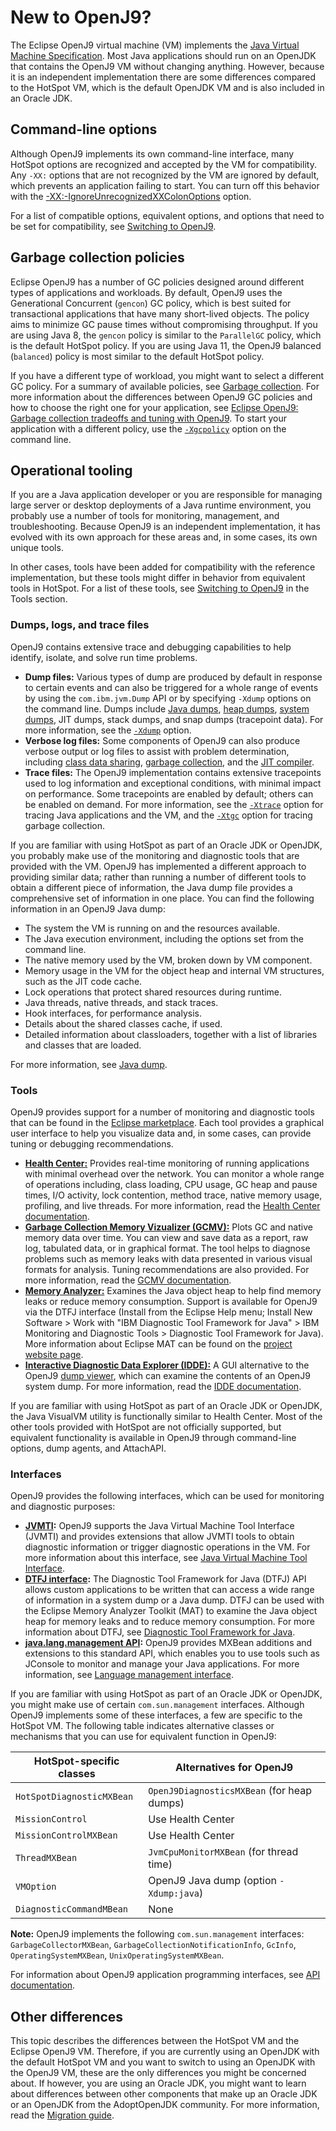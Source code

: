 <!--
* Copyright (c) 2017, 2020 IBM Corp. and others
*
* This program and the accompanying materials are made
* available under the terms of the Eclipse Public License 2.0
* which accompanies this distribution and is available at
* https://www.eclipse.org/legal/epl-2.0/ or the Apache
* License, Version 2.0 which accompanies this distribution and
* is available at https://www.apache.org/licenses/LICENSE-2.0.
*
* This Source Code may also be made available under the
* following Secondary Licenses when the conditions for such
* availability set forth in the Eclipse Public License, v. 2.0
* are satisfied: GNU General Public License, version 2 with
* the GNU Classpath Exception [1] and GNU General Public
* License, version 2 with the OpenJDK Assembly Exception [2].
*
* [1] https://www.gnu.org/software/classpath/license.html
* [2] http://openjdk.java.net/legal/assembly-exception.html
*
* SPDX-License-Identifier: EPL-2.0 OR Apache-2.0 OR GPL-2.0 WITH
* Classpath-exception-2.0 OR LicenseRef-GPL-2.0 WITH Assembly-exception
-->


# New to OpenJ9?

The Eclipse OpenJ9 virtual machine (VM) implements the [Java Virtual Machine Specification](https://docs.oracle.com/javase/specs/index.html). Most Java applications should run on an OpenJDK that contains the OpenJ9 VM without changing anything. However, because it is an independent implementation there are some differences compared to the HotSpot VM, which is the default OpenJDK VM and is also included in an Oracle JDK.

## Command-line options

Although OpenJ9 implements its own command-line interface, many HotSpot options are recognized and accepted by the VM for compatibility. Any `-XX:` options that are not recognized by the VM are ignored by default, which prevents an application failing to start. You can turn off this behavior with the [-XX:-IgnoreUnrecognizedXXColonOptions](xxignoreunrecognizedxxcolonoptions.md) option.

For a list of compatible options, equivalent options, and options that need to be set for compatibility, see [Switching to OpenJ9](cmdline_migration.md).


## Garbage collection policies

Eclipse OpenJ9 has a number of GC policies designed around different types of applications and workloads. By default, OpenJ9 uses the Generational Concurrent (`gencon`) GC policy, which is best suited for transactional applications that have many short-lived objects. The policy aims to minimize GC pause times without compromising throughput. If you are using Java 8, the `gencon` policy is similar to the `ParallelGC` policy, which is the default HotSpot policy. If you are using Java 11, the OpenJ9 balanced (`balanced`) policy is most similar to the default HotSpot policy.

If you have a different type of workload, you might want to select a different GC policy. For a summary of available policies, see [Garbage collection](gc.md#other-policies). For more information about the differences between OpenJ9 GC policies and how to choose the right one for your application, see [Eclipse OpenJ9: Garbage collection tradeoffs and tuning with OpenJ9](https://developer.ibm.com/articles/garbage-collection-tradeoffs-and-tuning-with-openj9/). To start your application with a different policy, use the [`-Xgcpolicy`](xgcpolicy.md) option on the command line.


## Operational tooling

If you are a Java application developer or you are responsible for managing large server or desktop deployments of a Java runtime environment, you probably use a number of tools for monitoring, management, and troubleshooting. Because OpenJ9 is an independent implementation, it has evolved with its own approach for these areas and, in some cases, its own unique tools.

In other cases, tools have been added for compatibility with the reference implementation, but these tools might differ in behavior from equivalent tools in HotSpot. For a list of these tools, see [Switching to OpenJ9](tool_migration.md) in the Tools section.

### Dumps, logs, and trace files

OpenJ9 contains extensive trace and debugging capabilities to help identify, isolate, and solve run time problems.

- **Dump files:** Various types of dump are produced by default in response to certain events and can also be triggered for a whole range of events by using the `com.ibm.jvm.Dump` API or by specifying `-Xdump` options on the command line. Dumps include [Java dumps](dump_javadump.md), [heap dumps](dump_heapdump.md), [system dumps](dump_systemdump.md), JIT dumps, stack dumps, and snap dumps (tracepoint data). For more information, see the [`-Xdump`](xdump.md) option.
- **Verbose log files:** Some components of OpenJ9 can also produce verbose output or log files to assist with problem determination, including [class data sharing](https://www.eclipse.org/openj9/docs/xshareclasses/#printallstats-cache-utility), [garbage collection](https://www.eclipse.org/openj9/docs/gc/#troubleshooting), and the [JIT compiler](https://www.eclipse.org/openj9/docs/xjit/#verbose).
- **Trace files:** The OpenJ9 implementation contains extensive tracepoints used to log information and exceptional conditions, with minimal impact on performance. Some tracepoints are enabled by default; others can be enabled on demand. For more information, see the [`-Xtrace`](xtrace.md) option for tracing Java applications and the VM, and the [`-Xtgc`](xtgc.md) option for tracing garbage collection.

If you are familiar with using HotSpot as part of an Oracle JDK or OpenJDK, you probably make use of the monitoring and diagnostic tools that are provided with the VM. OpenJ9 has implemented a different approach to providing similar data; rather than running a number of different tools to obtain a different piece of information, the Java dump file provides a comprehensive set of information in one place. You can find the following information in an OpenJ9 Java dump:

- The system the VM is running on and the resources available.
- The Java execution environment, including the options set from the command line.
- The native memory used by the VM, broken down by VM component.
- Memory usage in the VM for the object heap and internal VM structures, such as the JIT code cache.
- Lock operations that protect shared resources during runtime.
- Java threads, native threads, and stack traces.
- Hook interfaces, for performance analysis.
- Details about the shared classes cache, if used.
- Detailed information about classloaders, together with a list of libraries and classes that are loaded.

For more information, see [Java dump](dump_javadump.md).

### Tools

OpenJ9 provides support for a number of monitoring and diagnostic tools that can be found in the [Eclipse marketplace](https://marketplace.eclipse.org/). Each tool provides a graphical user interface to help you visualize data and, in some cases, can provide tuning or debugging recommendations.

- [**Health Center:**](https://marketplace.eclipse.org/content/ibm-monitoring-and-diagnostic-tools-health-center) Provides real-time monitoring of running applications with minimal overhead over the network. You can monitor a whole range of operations including, class loading, CPU usage, GC heap and pause times, I/O activity, lock contention, method trace, native memory usage, profiling, and live threads. For more information, read the [Health Center documentation](https://www.ibm.com/support/knowledgecenter/en/SS3KLZ/com.ibm.java.diagnostics.healthcenter.doc/homepage/plugin-homepage-hc.html).
- [**Garbage Collection Memory Vizualizer (GCMV):**](https://marketplace.eclipse.org/content/ibm-monitoring-and-diagnostic-tools-garbage-collection-and-memory-visualizer-gcmv) Plots GC and native memory data over time. You can view and save data as a report, raw log, tabulated data, or in graphical format. The tool helps to diagnose problems such as memory leaks with data presented in various visual formats for analysis. Tuning recommendations are also provided. For more information, read the [GCMV documentation](https://www.ibm.com/support/knowledgecenter/en/SS3KLZ/com.ibm.java.diagnostics.visualizer.doc/homepage/plugin-homepage-gcmv.html).
- [**Memory Analyzer:**](https://marketplace.eclipse.org/content/memory-analyzer-0) Examines the Java object heap to help find memory leaks or reduce memory consumption. Support is available for OpenJ9 via the DTFJ interface (Install from the Eclipse Help menu; Install New Software > Work with "IBM Diagnostic Tool Framework for Java" > IBM Monitoring and Diagnostic Tools > Diagnostic Tool Framework for Java). More information about Eclipse MAT can be found on the [project website page](https://www.eclipse.org/mat/).
- [**Interactive Diagnostic Data Explorer (IDDE):**](https://marketplace.eclipse.org/content/ibm-monitoring-and-diagnostic-tools-interactive-diagnostic-data-explorer-idde) A GUI alternative to the OpenJ9 [dump viewer](tool_jdmpview.md), which can examine the contents of an OpenJ9 system dump. For more information, read the [IDDE documentation](https://www.ibm.com/support/knowledgecenter/en/SS3KLZ/com.ibm.java.diagnostics.idde.doc/homepage/plugin-homepage-idde.html).

If you are familiar with using HotSpot as part of an Oracle JDK or OpenJDK, the Java VisualVM utility is functionally similar to Health Center. Most of the other tools provided with HotSpot are not officially supported, but equivalent functionality is available in OpenJ9 through command-line
options, dump agents, and AttachAPI.

### Interfaces

OpenJ9 provides the following interfaces, which can be used for monitoring and diagnostic purposes:

- **[JVMTI](interface_jvmti.md):** OpenJ9 supports the Java Virtual Machine Tool Interface (JVMTI) and provides extensions that allow JVMTI tools to obtain diagnostic information or trigger diagnostic operations in the VM. For more information about this interface, see [Java Virtual Machine Tool Interface](interface_jvmti.md).
- **[DTFJ interface](interface_dtfj.md):** The Diagnostic Tool Framework for Java (DTFJ) API allows custom applications to be written that can access a wide
range of information in a system dump or a Java dump. DTFJ can be used with the Eclipse Memory Analyzer Toolkit (MAT) to examine the Java object heap
for memory leaks and to reduce memory consumption. For more information about DTFJ, see [Diagnostic Tool Framework for Java](interface_dtfj.md).
- **[java.lang.management API](api-langmgmt.md):** OpenJ9 provides MXBean additions and extensions to this standard API, which enables you to use tools such as JConsole to monitor and manage your Java applications. For more information, see [Language management interface](interface_lang_management.md).

If you are familiar with using HotSpot as part of an Oracle JDK or OpenJDK, you might make use of certain `com.sun.management` interfaces. Although OpenJ9 implements some of these interfaces, a few are specific to the HotSpot VM. The following table indicates alternative classes or mechanisms that you can use for equivalent function in OpenJ9:

| HotSpot-specific classes   | Alternatives for OpenJ9  |
|----------------------------|--------------------------|
|`HotSpotDiagnosticMXBean`   | `OpenJ9DiagnosticsMXBean` (for heap dumps)|
|`MissionControl`            | Use Health Center        |
|`MissionControlMXBean`      | Use Health Center        |
|`ThreadMXBean`              | `JvmCpuMonitorMXBean` (for thread time)    |
|`VMOption`                  | OpenJ9 Java dump (option `-Xdump:java`) |
|`DiagnosticCommandMBean`    | None                     |

<i class="fa fa-pencil-square-o" aria-hidden="true"></i> **Note:** OpenJ9 implements the following `com.sun.management` interfaces: `GarbageCollectorMXBean`, `GarbageCollectionNotificationInfo`, `GcInfo`, `OperatingSystemMXBean`, `UnixOperatingSystemMXBean`.

For information about OpenJ9 application programming interfaces, see [API documentation](api-overview.md).

## Other differences

This topic describes the differences between the HotSpot VM and the Eclipse OpenJ9 VM. Therefore, if you are currently using an OpenJDK with the default HotSpot VM and you want to switch to using an OpenJDK with the OpenJ9 VM, these are the only differences you might be concerned about. If however, you are using an Oracle JDK, you might want to learn about differences between other components that make up an Oracle JDK or an OpenJDK from the AdoptOpenJDK community. For more information, read the [Migration guide](https://adoptopenjdk.net/migration.html).
